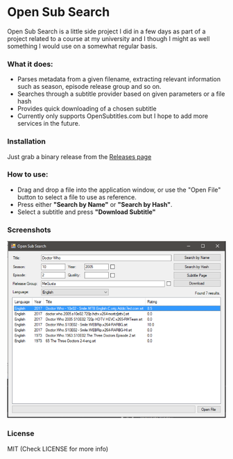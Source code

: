 # Open Sub Search

Open Sub Search is a little side project I did in a few days as part of a project related to a course at my university and I though I might as well something I would use on a somewhat regular basis.

### What it does:
  - Parses metadata from a given filename, extracting relevant information such as season, episode release group and so on.
  - Searches through a subtitle provider based on given parameters or a file hash 
  - Provides quick downloading of a chosen subtitle
  - Currently only supports OpenSubtitles.com but I hope to add more services in the future.

### Installation
Just grab a binary release from the [Releases page](https://github.com/iboshkov/open-sub-search/releases)


### How to use:
- Drag and drop a file into the application window, or use the "Open File" button to select a file to use as reference.
- Press either **"Search by Name"** or **"Search by Hash"**.
- Select a subtitle and press **"Download Subtitle"**

### Screenshots
![Open Sub Search](./screenshot.png "Main View")

### License
MIT (Check LICENSE for more info)